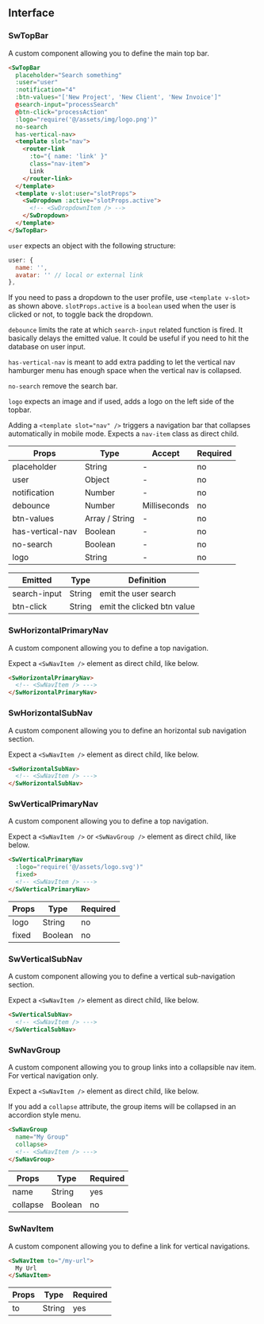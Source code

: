 ## Interface

### SwTopBar

A custom component allowing you to define the main top bar.

```HTML
<SwTopBar
  placeholder="Search something"
  :user="user"
  :notification="4"
  :btn-values="['New Project', 'New Client', 'New Invoice']"
  @search-input="processSearch"
  @btn-click="processAction"
  :logo="require('@/assets/img/logo.png')"
  no-search
  has-vertical-nav>
  <template slot="nav">
    <router-link
      :to="{ name: 'link' }"
      class="nav-item">
      Link
    </router-link>
  </template>
  <template v-slot:user="slotProps">
    <SwDropdown :active="slotProps.active">
      <!-- <SwDropdownItem /> -->
    </SwDropdown>
  </template>
</SwTopBar>
```

`user` expects an object with the following structure:
``` Javascript
user: {
  name: '',
  avatar: '' // local or external link
},
```
If you need to pass a dropdown to the user profile, use `<template v-slot>` as shown above. `slotProps.active` is a `boolean` used when the user is clicked or not, to toggle back the dropdown.

`debounce` limits the rate at which `search-input` related function is fired. It basically delays the emitted value. It could be useful if you need to hit the database on user input.

`has-vertical-nav` is meant to add extra padding to let the vertical nav hamburger menu has enough space when the vertical nav is collapsed.

`no-search` remove the search bar.

`logo` expects an image and if used, adds a logo on the left side of the topbar.

Adding a `<template slot="nav" />` triggers a navigation bar that collapses automatically in mobile mode. Expects a `nav-item` class as direct child.


| Props      | Type    | Accept | Required|
|------------|---------|--------|---------|
| placeholder | String  | - | no |
| user | Object  | - | no |
| notification | Number  | - | no |
| debounce | Number | Milliseconds | no |
| btn-values | Array / String  | - | no |
| has-vertical-nav | Boolean | - | no |
| no-search | Boolean | - | no |
| logo | String | - | no |


| Emitted      | Type    | Definition|
|------------|---------|--------|
| search-input | String  | emit the user search |
| btn-click | String  | emit the clicked btn value |


### SwHorizontalPrimaryNav

A custom component allowing you to define a top navigation.

Expect a `<SwNavItem />` element as direct child, like below.

```HTML
<SwHorizontalPrimaryNav>
  <!-- <SwNavItem /> --->
</SwHorizontalPrimaryNav>
```

### SwHorizontalSubNav

A custom component allowing you to define an horizontal sub navigation section. 

Expect a `<SwNavItem />` element as direct child, like below.

```HTML
<SwHorizontalSubNav>
  <!-- <SwNavItem /> --->
</SwHorizontalSubNav>
```

### SwVerticalPrimaryNav

A custom component allowing you to define a top navigation.

Expect a `<SwNavItem />` or `<SwNavGroup />` element as direct child, like below.

```HTML
<SwVerticalPrimaryNav
  :logo="require('@/assets/logo.svg')"
  fixed>
  <!-- <SwNavItem /> --->
</SwVerticalPrimaryNav>
```

| Props      | Type    | Required|
|------------|---------|--------|
| logo       | String  | no |
| fixed       | Boolean  | no |

### SwVerticalSubNav

A custom component allowing you to define a vertical sub-navigation section.

Expect a `<SwNavItem />` element as direct child, like below.

```HTML
<SwVerticalSubNav>
  <!-- <SwNavItem /> --->
</SwVerticalSubNav>
```

### SwNavGroup

A custom component allowing you to group links into a collapsible nav item. For vertical navigation only.

Expect a `<SwNavItem />` element as direct child, like below.

If you add a `collapse` attribute, the group items will be collapsed in an accordion style menu. 

```HTML
<SwNavGroup 
  name="My Group"
  collapse>
  <!-- <SwNavItem /> --->
</SwNavGroup>
```

| Props      | Type    | Required|
|------------|---------|--------|
| name       | String  | yes |
| collapse   | Boolean  | no |

### SwNavItem

A custom component allowing you to define a link for vertical navigations.

```HTML
<SwNavItem to="/my-url">
  My Url
</SwNavItem>
```

| Props      | Type    | Required|
|------------|---------|--------|
| to       | String  | yes |

